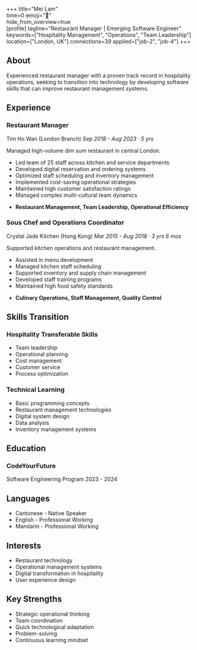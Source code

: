 +++ 
title="Mei Lam"  
time=0 
emoji="👤"  
hide_from_overview=true  
[profile] 
tagline="Restaurant Manager | Emerging Software Engineer" 
keywords=["Hospitality Management", "Operations", "Team Leadership"] 
location=["London, UK"] 
connections=39 
applied=["job-2", "job-4"] 
+++

## About

Experienced restaurant manager with a proven track record in hospitality operations, seeking to transition into technology by developing software skills that can improve restaurant management systems.

## Experience

### Restaurant Manager

Tim Ho Wan (London Branch)
_Sep 2018 - Aug 2023 · 5 yrs_

Managed high-volume dim sum restaurant in central London.

- Led team of 25 staff across kitchen and service departments
- Developed digital reservation and ordering systems
- Optimized staff scheduling and inventory management
- Implemented cost-saving operational strategies
- Maintained high customer satisfaction ratings
- Managed complex multi-cultural team dynamics

* **Restaurant Management, Team Leadership, Operational Efficiency**

### Sous Chef and Operations Coordinator

Crystal Jade Kitchen (Hong Kong)
_Mar 2015 - Aug 2018 · 3 yrs 6 mos_

Supported kitchen operations and restaurant management.

- Assisted in menu development
- Managed kitchen staff scheduling
- Supported inventory and supply chain management
- Developed staff training programs
- Maintained high food safety standards

* **Culinary Operations, Staff Management, Quality Control**

## Skills Transition

### Hospitality Transferable Skills

- Team leadership
- Operational planning
- Cost management
- Customer service
- Process optimization

### Technical Learning

- Basic programming concepts
- Restaurant management technologies
- Digital system design
- Data analysis
- Inventory management systems

## Education

### CodeYourFuture

Software Engineering Program
2023 - 2024

## Languages

- Cantonese - Native Speaker
- English - Professional Working
- Mandarin - Professional Working

## Interests

- Restaurant technology
- Operational management systems
- Digital transformation in hospitality
- User experience design

## Key Strengths

- Strategic operational thinking
- Team coordination
- Quick technological adaptation
- Problem-solving
- Continuous learning mindset
